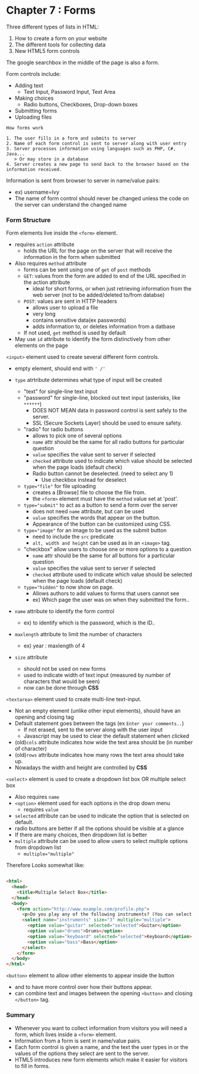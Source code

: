 # Chapter 7 : Forms

Three different types of lists in HTML:
1. How to create a form on your website
2. The different tools for collecting data
3. New HTML5 form controls

The google searchbox in the middle of the page is also a form.

Form controls include:
* Adding text
  * Text Input, Password Input, Text Area
* Making choices
  * Radio buttons, Checkboxes, Drop-down boxes
* Submitting forms
* Uploading files

```
How forms work

1. The user fills in a form and submits to server
2. Name of each form control is sent to server along with user entry
3. Server processes information using languages such as PHP, C#, Java...
   > Or may store in a database
4. Server creates a new page to send back to the browser based on the information received.
```

Information is sent from browser to server in name/value pairs:
* ex) username=Ivy
* The name of form control should never be changed unless the code on the server can understand the changed name

### Form Structure
Form elements live inside the `<form>` element.
* requires `action` attribute
  * holds the URL for the page on the server that will receive the information in the form when submitted
* Also requires `method` attribute
  * forms can be sent using one of `get` of `post` methods
  * `GET`: values from the form are added to end of the URL specified in the action attribute
    * ideal for short forms, or when just retrieving information from the web server (not to be added/deleted to/from databse)
  * `POST`: values are sent in HTTP headers
    * allows user to upload a file
    * very long
    * contains sensitive data(ex passwords)
    * adds information to, or deletes information from a datbase
  * If not used, `get` method is used by default
* May use `id` attribute to identify the form distinctively from other elements on the page

`<input>` element used to create several different form controls.
* empty element, should end with `' /'`
* `type` atrtribute determines what type of input will be created
  * "text" for single-line text input
  * "password" for single-line, blocked out text input (asterisks, like `******`)
    * DOES NOT MEAN data in password control is sent safely to the server.
    * SSL (Secure Sockets Layer) should be used to ensure safety.
  * "radio" for radio buttons
    * allows to pick one of several options
    * `name` attr should be the same for all radio buttons for particular question
    * `value` specifies the value sent to server if selected
    * `checked` attribute used to indicate which value should be selected when the page loads (default check)
    * Radio button cannot be deselected. (need to select any 1)
      * Use checkbox instead for deselect
  * `type="file"` for file uploading
    * creates a [Browse] file to choose the file from.
    * the `<form>` element must have the `method` value set at 'post'.
  * `type="submit"` to act as a button to send a form over the server
    * does not need `name` attribute, but can be used
    * `value` specifies the words that appear on the button.
    * Appearance of the button can be customized using CSS.
  * `type="image"` for an image to be used as the submit button
    * need to include the `src` predicate
    * `alt, width and height` can be used as in an `<image>` tag.
  * "checkbox" allow users to choose one or more options to a question
    * `name` attr should be the same for all buttons for a particular question
    * `value` specifies the value sent to server if selected
    * `checked` attribute used to indicate which value should be selected when the page loads (default check)
  * `type="hidden"` to now show on page. 
    * Allows authors to add values to forms that users cannot see
    * ex) Which page the user was on when they submitted the form..

* `name` attribute to identify the form control
  * ex) to identify which is the password, which is the ID..
* `maxlength` attribute to limit the number of characters 
  * ex) year : maxlength of 4
* `size` attribute 
  * should not be used on new forms
  * used to indicate width of text input (measured by number of characters that would be seen)
  * now can be done through **CSS**

`<textarea>` element used to create multi-line text-input.
* Not an empty element (unlike other input elements), should have an opening and closing tag
* Default statement goes between the tags (ex `Enter your comments..`)
  * If not erased, sent to the server along with the user input
  * Javascript may be used to clear the default statement when clicked
* (old)`cols` attribute indicates how wide the text area should be (in number of character)
* (old)`rows` attribute indicates how many rows the text area should take up.
* Nowadays the width and height are controlled by **CSS**

`<select>` element is used to create a dropdown list box OR multiple select box
* Also requires `name`
* `<option>` element used for each options in the drop down menu
  * requires `value`
* `selected` attribute can be used to indicate the option that is selected on default.
* radio buttons are better if all the options should be visible at a glance
* If there are many choices, then dropdown list is better
* `multiple` attribute can be used to allow users to select multiple options from dropdown list
  * `multiple="multiple"`

Therefore Looks somewhat like:
```html

<html>
  <head>
    <title>Multiple Select Box</title>
  </head>
  <body>
    <form action="http://www.example.com/profile.php">
      <p>Do you play any of the following instruments? (You can select more than one option by holding down control on a PC or command key on a Mac while selecting different options.)</p>
      <select name="instruments" size="3" multiple="multiple">
        <option value="guitar" selected="selected">Guitar</option>
        <option value="drums">Drums</option>
        <option value="keyboard" selected="selected">Keyboard</option>
        <option value="bass">Bass</option>
      </select>
    </form>
  </body>
</html>
```

`<button>` element to allow other elements to appear inside the button
* and to have more control over how their buttons appear.
* can combine text and images between the opening `<button>` and closing `</button>` tag.


### Summary
* Whenever you want to collect information from visitors you will need a form, which lives inside a `<form>` element.
* Information from a form is sent in name/value pairs.
* Each form control is given a name, and the text the user types in or the values of the options they select are sent to the server.
* HTML5 introduces new form elements which make it easier for visitors to fill in forms.


